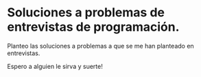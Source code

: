 # Soluciones a problemas de entrevistas de programación.
Planteo las soluciones a problemas a que se me han planteado en entrevistas.


Espero a alguien le sirva y suerte!
